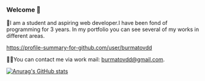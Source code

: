 ### Welcome 👋

🙋I am a student and aspiring web developer.I have been fond of programming for 3 years. In my portfolio you can see several of my works in different areas.

https://profile-summary-for-github.com/user/burmatovdd

👨‍💻You can contact me via work mail: burmatovdd@gmail.com.

[![Anurag's GitHub stats](https://github-readme-stats.vercel.app/api?username=burmatovdd)](https://github.com/burmatovdd)


